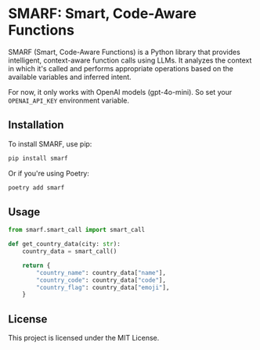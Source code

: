 # SMARF: Smart, Code-Aware Functions

SMARF (Smart, Code-Aware Functions) is a Python library that provides intelligent, context-aware function calls using LLMs. It analyzes the context in which it's called and performs appropriate operations based on the available variables and inferred intent.

For now, it only works with OpenAI models (gpt-4o-mini). So set your `OPENAI_API_KEY` environment variable.

## Installation

To install SMARF, use pip:
```bash
pip install smarf
```

Or if you're using Poetry:

```bash
poetry add smarf
```

## Usage

```python
from smarf.smart_call import smart_call

def get_country_data(city: str):
    country_data = smart_call()

    return {
        "country_name": country_data["name"],
        "country_code": country_data["code"],
        "country_flag": country_data["emoji"],
    }
```

## License

This project is licensed under the MIT License.